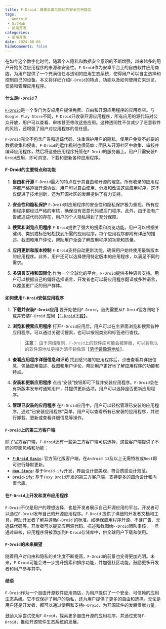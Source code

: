 ```yaml
---
title: F-Droid：尊重自由与隐私的安卓应用商店
tags:
 - Android
 - GitHub
 - 前端开发
categories:
 - 前端开发
date: 2024-08-06
hideComments: false
---
```

在如今这个数字化时代，随着个人隐私和数据安全意识的不断增强，越来越多的用户开始关注应用程序的来源和安全性。`F-Droid`作为安卓平台上的自由软件应用商店，为用户提供了一个充满信任与透明的应用生态系统，使得用户可以自主选择和控制自己的设备。本文将详细介绍`F-Droid`的特点、功能以及如何使用它来浏览、安装和管理应用程序。

#### 什么是`F-Droid`？

[`F-Droid`](https://github.com/f-droid)是一个专门为安卓用户提供免费、自由和开源应用程序的应用商店。与`Google Play Store`不同，`F-Droid`只收录开源应用程序，所有应用的源代码对公众开放，用户可以查看、审核甚至修改这些应用。这种透明性不仅减少了恶意软件的风险，还增强了用户对应用程序的信任感。

`F-Droid`完全不包含广告和追踪代码，注重保护用户的隐私，使用户免受不必要的数据收集和侵害。`F-Droid`的运作机制也很简单：团队从开源社区中收集、审核并编译应用程序，然后将这些应用程序托管在`F-Droid`的服务器上。用户只需安装`F-Droid`应用，即可浏览、下载和更新各种应用程序。

#### F-Droid的主要特点和功能

1. **自由和开源**
   `F-Droid`最大的特点在于其自由和开源的理念。所有收录的应用程序都严格遵循开源协议，用户可以自由使用、分发和改进这些应用程序。这不仅促进了技术创新，还为开源社区的发展提供了有力支持。

2. **安全性和隐私保护**
   `F-Droid`对应用程序的安全性和隐私保护极为重视。所有应用程序都经过严格的审核，确保没有恶意代码或后门程序。此外，由于没有广告或追踪代码的存在，用户的个人隐私得到了充分保障。

3. **搜索和浏览应用程序**
   `F-Droid`提供了强大的搜索和浏览功能。用户可以根据关键词、类别或标签轻松找到所需的应用程序。每个应用程序都附有详细的描述、截图和用户评论，帮助用户全面了解应用程序的功能和质量。

4. **应用更新和版本控制**
   `F-Droid`支持自动更新功能，确保用户始终使用最新版本的应用程序。此外，用户还可以选择使用特定版本的应用程序，以满足不同的需求。

5. **多语言支持和国际化**
   作为一个全球化的平台，`F-Droid`提供多种语言支持。用户可以根据自己的偏好选择语言，开发者也可以将应用程序翻译成多种语言，以覆盖更广泛的用户群体。

#### 如何使用`F-Droid`安装应用程序

1. **下载并安装`F-Droid`应用**
   要开始使用`F-Droid`，首先需要从`F-Droid`官方网站下载并安装`F-Droid` 应用【[`F-Droid`下载](https://f-droid.org/FDroid.apk)】。

2. **浏览和搜索应用程序**
   打开`F-Droid`应用后，用户可以在主界面浏览和搜索各种应用程序。可以通过关键词搜索，也可以按照类别和标签进行查找。

   > **注意：** 由于网络限制，`F-Droid`上的软件库可能会被屏蔽，可以将默认的软件源地址更换为清华镜像源【[清华镜像源地址](https://mirrors.tuna.tsinghua.edu.cn/help/fdroid/)】。

3. **查看应用程序详细信息和评论**
   找到感兴趣的应用程序后，点击查看其详细信息，包括应用描述、截图和用户评论，帮助用户更好地了解应用程序的功能和特点。

4. **安装和更新应用程序**
   点击“安装”按钮即可下载并安装应用程序。`F-Droid`会在有新版本发布时通知用户，并提供更新选项，用户可以选择是否更新应用程序。

5. **管理已安装的应用程序**
   在`F-Droid`应用中，用户可以轻松管理已安装的应用程序。通过“已安装应用程序”菜单，用户可以查看所有已安装的应用程序，并进行卸载、更新或查看详细信息等操作。

#### `F-Droid`上的第三方客户端

除了官方客户端，`F-Droid`还有一些第三方客户端可供选择，这些客户端提供了不同的界面风格和功能：

- **[`F-Droid Basic`](https://f-droid.org/packages/org.fdroid.basic/):** 官方简化版客户端，在`Android 13`及以上无需特权或`Root`即可进行静默更新。
- **[`Neo Store`](https://f-droid.org/packages/com.machiav3lli.fdroid/):** 基于`Droid-ify`开发，界面设计更美观，符合质感设计规范。
- **[`Droid-ify`](https://f-droid.org/packages/com.looker.droidify/):** 基于`Foxy Droid`开发的第三方客户端，支持更多的圆角设计和内置仓库。

#### 在`F-Droid`上开发和发布应用程序

`F-Droid`不仅是用户的理想选择，也是开发者展示自己开源应用的平台。开发者可以通过`F-Droid`发布自己的开源应用程序。`F-Droid` 提供了详细的开发者文档和工具，帮助开发者了解并遵循`F-Droid` 的标准，如确保应用程序开源、不含广告、无追踪代码等。开发者可以提交应用源代码、描述和截图给`F-Droid`团队审核，一旦通过审核，应用程序将被添加到`F-Droid`存储库中，供全球用户下载和使用。

#### `F-Droid`的未来展望

随着用户对自由和隐私的关注度不断提高，`F-Droid`的前景也变得更加光明。未来，`F-Droid`可能会进一步提升搜索和排序功能，并加强社区功能，鼓励更多开发者和用户参与其中。

#### 结语

`F-Droid`作为一个自由开源软件应用商店，为用户提供了一个安全、可信赖的应用生态系统。它不仅保护了用户的隐私，还为用户提供了更多的自由和选择。无论是用户还是开发者，都可以通过使用和支持`F-Droid`，为开源软件的发展贡献力量。

鼓励大家尝试使用`F-Droid`，探索更多自由开源的应用程序，并通过支持`F-Droid`，推动开源软件生态系统的发展。